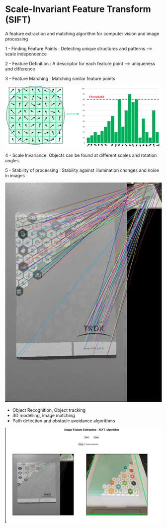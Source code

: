 # Scale-Invariant Feature Transform (SIFT)

A feature extraction and matching algorithm for computer vision and image processing

1 - Finding Feature Points : Detecting unique structures and patterns --> scale independence

2 - Feature Definition : A descriptor for each feature point --> uniqueness and difference

3 - Feature Matching : Matching similar feature points

![](https://github.com/firatsahn/SIFT_ImageFeatureExt/blob/main/img/calc.png)

4 - Scale Invariance: Objects can be found at different scales and rotation angles

5 - Stability of processing : Stability against illumination changes and noise in images

![](https://github.com/firatsahn/SIFT_ImageFeatureExt/blob/main/img/example.png)

- Object Recognition, Object tracking
-  3D modelling, image matching
- Path detection and obstacle avoidance algorithms



![](https://github.com/firatsahn/SIFT_ImageFeatureExt/blob/main/img/Detection.png)
